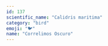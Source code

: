 ```yaml
---
id: 137
scientific_name: "Calidris maritima"
category: "bird"
emoji: "🐦"
name: "Correlimos Oscuro"
---
```

